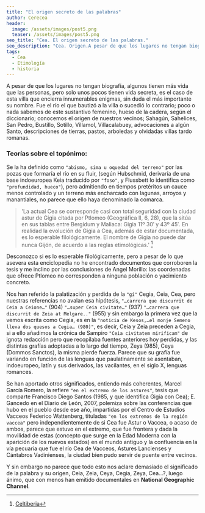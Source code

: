 ```yaml
---
title: "El origen secreto de las palabras"
author: Cerecea
header:
  image: /assets/images/post5.png
  teaser: /assets/images/post5.png
seo_title: "Cea. El origen secreto de las palabras."
seo_description: "Cea. Origen.A pesar de que los lugares no tengan biografía, algunos tienen más vida que las personas, pero solo unos pocos tienen vida secreta, es el caso de esta villa que encierra innumerables enigmas, sin duda el más importante su nombre. Fue el río el que bautizó a la villa o sucedió lo contrario..."  
tags: 
  - Cea
  - Etimología
  - historia
---
```


A pesar de que los lugares no tengan biografía, algunos tienen más vida que las personas, pero solo unos pocos tienen vida secreta, es el caso de esta villa que encierra innumerables enigmas, sin duda el más importante su nombre. Fue el río el que bautizó a la villa o sucedió lo contrario; poco o nada sabemos de este sustantivo femenino, hueso de la cadera, según el diccionario; conocemos el origen de nuestros vecinos; Sahagún, Sahelices, San Pedro, Bustillo, Sotillo, Villamol, Villacalabuey, advocaciones a algún Santo, descripciones de tierras, pastos, arboledas y olvidadas villas tardo romanas.

### Teorías sobre el topónimo:

Se la ha definido como `"abismo, sima u oquedad del terreno"` por las pozas que formaría el río en su fluir, (según Hubschmid, derivaría de una base indoeuropea Keia traducido por `"foso"`, y Flussbett lo identifica como `"profundidad, hueco"`), pero admitiendo en tiempos pretéritos un cauce menos controlado y un terreno más encharcado con lagunas, arroyos y manantiales, no parece que ello haya denominado la comarca.

> 'La actual Cea se corresponde casi con total seguridad con la ciudad astur de Gigia citada por Ptlomeo (Geográfica II, 6, 28), que la sitúa en sus tablas entre Bergidum y Maliaca: Gigia 11º 30′ y 43º 45′. En realidad la evolución de Gigia a Cea, además de estar documentada, es lo esperable filológicamente. El nombre de Gigia no puede dar nunca Gijón, de acuerdo a las reglas etimológicas.' [^1]

Desconozco si es lo esperable filológicamente, pero a pesar de lo que asevera esta enciclopedia no he encontrado documentos que corroboren la tesis y me inclino por las conclusiones de Angel Morillo: las coordenadas que ofrece Ptlomeo no corresponden a ninguna población o yacimiento concreto.

Nos han referido la palatización y perdida de la `"gi"` Cegia, Ceia, Cea, pero nuestras referencias no avalan esa hipótesis, `"…carrera que discurrit de Ceia a Ceione…"` (904) `"…super Ceia civitate…"` (937) `"…carrera que discurrit de Zeia at Melgare.."` (955) y sin embargo la primera vez que la vemos escrita como Cegia, es en la `"noticia de Kesos,…el monje Semeno lleva dos quesos a Cegia… (980)"`, es decir, Ceia y Zeia preceden a Cegia, si a ello añadimos la crónica de Sampiro `"Ceia civitatem mirificam"` de ignota redacción pero que recopilaba fuentes anteriores hoy perdidas, y las distintas grafías adoptadas a lo largo del tiempo, Zeya (985), Ceya (Dommos Sanctos), la misma pierde fuerza. Parece que su grafía fue variando en función de las lenguas que paulatinamente se asentaban, indoeuropeo, latín y sus derivados, las vacilantes, en el siglo X, lenguas romances.

Se han aportado otros significados, entiendo más coherentes, Marcel García Romero, la refiere `"en el extremo de los astures"`, tesis que comparte Francisco Diego Santos (1985, y que identifica Gigia con Cea); E. Gancedo en el Diario de León, 2007, polemiza sobre las conferencias que hubo en el pueblo desde ese año, impartidas por el Centro de Estudios Vacceos Federico Wattenberg, tituladas `"en los extremos de la región vaccea"` pero independientemente de si Cea fue Astur o Vaccea, o acaso de ambos, parece que estuvo en el extremo, que fue frontera y dada la movilidad de estas (concepto que surge en la Edad Moderna con la aparición de los nuevos estados) en el mundo antiguo y la confluencia en la vía pecuaria que fue el río Cea de Vacceos, Astures Lancienses y Cántabros Vadinienses, la ciudad bien pudo servir de puente entre vecinos.

Y sin embargo no parece que todo esto nos aclare demasiado el significado de la palabra y su origen, Ceia, Zeia, Ceya, Cegia, Zeya, Cea...?, luego ánimo, que con menos han emitido documentales en **National Geographic Channel**.

[^1]:[Celtiberia](https://www.celtiberia.net/es/conocimientos/?idp=10108)
